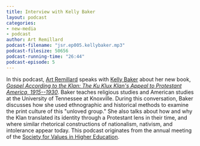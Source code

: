 ```yaml
---
title: Interview with Kelly Baker
layout: podcast
categories:
- new-media
- podcast
author: Art Remillard
podcast-filename: "jsr.ep005.kellybaker.mp3"
podcast-filesize: 50656
podcast-running-time: "26:44"
podcast-episode: 5
---
```


In this podcast, [Art Remillard][] speaks with [Kelly Baker][] about her
new book, [*Gospel According to the Klan: The Ku Klux Klan's Appeal to
Protestant America, 1915--1930*][book]. Baker teaches religious studies and
American studies at the University of Tennessee at Knoxville. During
this conversation, Baker discusses how she used ethnographic and
historical methods to examine the print culture of this "unloved group."
She also talks about how and why the Klan translated its identity
through a Protestant lens in their time, and where similar rhetorical
constructions of nationalism, nativism, and intolerance appear today.
This podcast originates from the annual meeting of the [Society for
Values in Higher Education][].

  [Art Remillard]: http://www.francis.edu/Remillard.htm
  [Kelly Baker]: http://www.kellyjbaker.com/
  [book]: http://www.kansaspress.ku.edu/bakgos.html
  [Society for Values in Higher Education]: http://www.svhe.org/
